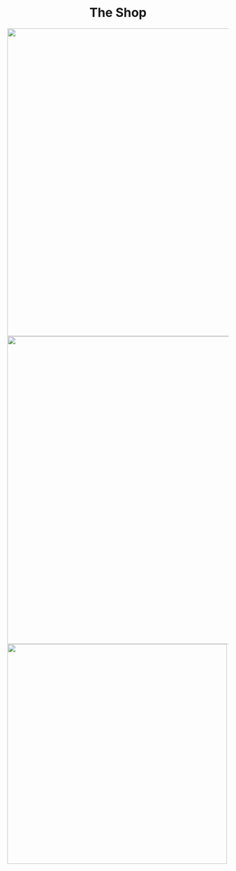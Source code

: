 
</br>




<h1 align="center">The Shop</h1>

 



<img align="left"  width="700" src="https://markovicmaja.files.wordpress.com/2023/02/shop.png?w=1024">
</br>
<div>
  
<img align="right"  width="700" src="https://markovicmaja.files.wordpress.com/2023/02/shop2.png?w=1024">
</div>
<img align="left"  width="500" src="https://markovicmaja.files.wordpress.com/2023/02/shop11.png?w=1024">

